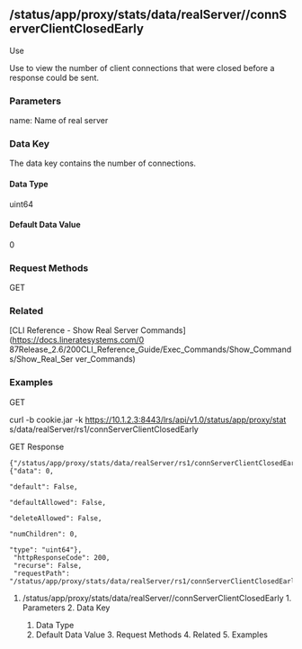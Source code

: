 ## /status/app/proxy/stats/data/realServer/<name>/connServerClientClosedEarly

Use

Use to view the number of client connections that were closed before a
response could be sent.

### Parameters

name: Name of real server

### Data Key

The data key contains the number of connections.

#### Data Type

uint64

#### Default Data Value

0

### Request Methods

GET

### Related

[CLI Reference - Show Real Server Commands](https://docs.lineratesystems.com/0
87Release_2.6/200CLI_Reference_Guide/Exec_Commands/Show_Commands/Show_Real_Ser
ver_Commands)

### Examples

GET

curl -b cookie.jar -k https://10.1.2.3:8443/lrs/api/v1.0/status/app/proxy/stat
s/data/realServer/rs1/connServerClientClosedEarly

GET Response

    
    {"/status/app/proxy/stats/data/realServer/rs1/connServerClientClosedEarly": {"data": 0,
                                                                                       "default": False,
                                                                                       "defaultAllowed": False,
                                                                                       "deleteAllowed": False,
                                                                                       "numChildren": 0,
                                                                                       "type": "uint64"},
     "httpResponseCode": 200,
     "recurse": False,
     "requestPath": "/status/app/proxy/stats/data/realServer/rs1/connServerClientClosedEarly"}
    

  1. /status/app/proxy/stats/data/realServer/<name>/connServerClientClosedEarly
    1. Parameters
    2. Data Key
      1. Data Type
      2. Default Data Value
    3. Request Methods
    4. Related
    5. Examples

